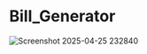 # Bill_Generator


![Screenshot 2025-04-25 232840](https://github.com/user-attachments/assets/ccd5d6ae-fd65-4ac7-a3b8-d1a4fedd690d)
